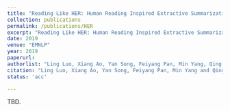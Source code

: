 ```yaml
---
title: "Reading Like HER: Human Reading Inspired Extractive Summarization"
collection: publications
permalink: /publications/HER
excerpt: "Reading Like HER: Human Reading Inspired Extractive Summarization"
date: 2019
venue: "EMNLP"
year: 2019
paperurl: 
authorlist: "Ling Luo, Xiang Ao, Yan Song, Feiyang Pan, Min Yang, Qing He"
citation: "Ling Luo, Xiang Ao, Yan Song, Feiyang Pan, Min Yang and Qing He. Reading Like HER: Human Reading Inspired Extractive Summarization. In EMNLP-2019."
status: 'acc'

---
```

TBD.

